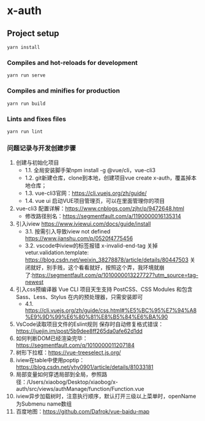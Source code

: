 # x-auth

## Project setup
```
yarn install
```

### Compiles and hot-reloads for development
```
yarn run serve
```

### Compiles and minifies for production
```
yarn run build
```

### Lints and fixes files
```
yarn run lint
```
### 问题记录与开发创建步骤
1. 创建与初始化项目
    + 1.1. 全局安装脚手架npm install -g @vue/cli，vue-cli3
    + 1.2. git新建仓库，clone到本地，创建项目vue create x-auth，覆盖掉本地仓库；
    + 1.3. vue-cli3官网：https://cli.vuejs.org/zh/guide/
    + 1.4. vue ui 启动VUE项目管理页，可以在里面管理你的项目
2. vue-cli3 配置详解：https://www.cnblogs.com/zjhr/p/9472648.html
    + 修改路径别名：https://segmentfault.com/a/1190000016135314 
3. 引入iview https://www.iviewui.com/docs/guide/install
    + 3.1. 按需引入导致iview not defined https://www.jianshu.com/p/0520f4775456
    + 3.2. vscode中iview的标签报错 x-invalid-end-tag 关掉vetur.validation.template:       https://blog.csdn.net/weixin_38278878/article/details/80447503
关闭就好，别手贱，这个看看就好，按照这个弄，我环境就崩了:https://segmentfault.com/q/1010000013227727?utm_source=tag-newest
4. 引入css预编译器   Vue CLI 项目天生支持 PostCSS、CSS Modules 和包含 Sass、Less、Stylus 在内的预处理器，只需安装即可
    + 4.1. https://cli.vuejs.org/zh/guide/css.html#%E5%BC%95%E7%94%A8%E9%9D%99%E6%80%81%E8%B5%84%E6%BA%90
5. VsCode读取项目文件的Eslint规则 保存时自动修复格式错误：https://juejin.im/post/5b9dee8ff265da0afe62d1dd
6. 如何判断DOM已经渲染完毕：https://segmentfault.com/q/1010000011207184
7. 树形下拉框：https://vue-treeselect.js.org/
8. iview在table中使用poptip：https://blog.csdn.net/yhy0901/article/details/81033181
9. 局部变量如何穿透局部到全局，参照路径：/Users/xiaobog/Desktop/xiaobog/x-auth/src/views/authManage/function/Function.vue
10. iview异步加载树时，注意执行顺序，默认打开三级以上菜单时，openName为Submenu name数组
11. 百度地图：https://github.com/Dafrok/vue-baidu-map
